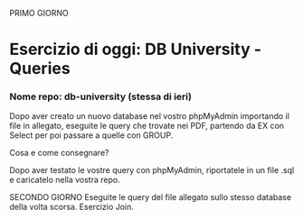 PRIMO GIORNO
# Esercizio di oggi: DB University - Queries
### Nome repo: db-university (stessa di ieri)
Dopo aver creato un nuovo database nel vostro phpMyAdmin importando il file in allegato, eseguite le query che trovate nei PDF, partendo da EX con Select per poi passare a quelle con GROUP.

Cosa  e come consegnare?

Dopo aver testato le vostre query con phpMyAdmin, riportatele in un file .sql e caricatelo nella vostra repo.

SECONDO GIORNO
Eseguite le query del file allegato sullo stesso database della volta scorsa.
Esercizio Join.
